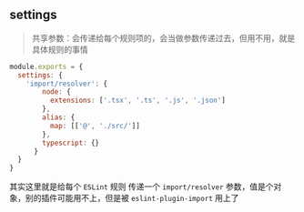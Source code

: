 ## settings

> 共享参数：会传递给每个规则项的，会当做参数传递过去，但用不用，就是具体规则的事情

```jsx
module.exports = {
  settings: {
    'import/resolver': {
        node: {
          extensions: ['.tsx', '.ts', '.js', '.json']
        },
        alias: {
          map: [['@', './src/']]
        },
        typescript: {}
      }
  }
}
```

其实这里就是给每个 `ESLint` 规则 传递一个 `import/resolver` 参数，值是个对象，别的插件可能用不上，但是被 `eslint-plugin-import` 用上了
